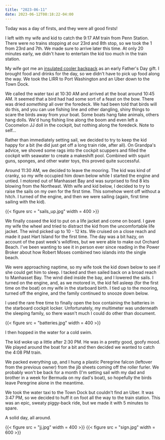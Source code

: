 ```yaml
---
title: "2023-06-11"
date: 2023-06-12T08:18:22-04:00
---
```


Today was a day of firsts, and they were all good firsts!

I left with my wife and kid to catch the 9:17 AM train from Penn Station. There were no trains stopping at our 23rd and 8th stop, so we took the 1 from 23rd and 7th. We made sure to arrive later this time. At only 20 minutes early, we didn't have to entertain the kid too much in the train station.

My wife got me an [insulated cooler backpack](https://www.hydroflask.com/20-l-day-escape-pack#color=Talus) as an early Father's Day gift. I brought food and drinks for the day, so we didn't have to pick up food along the way. We took the LIRR to Port Washington and an Uber down to the Town Dock.

We called the water taxi at 10:30 AM and arrived at the boat around 10:45 AM. It seemed that a bird had had some sort of a feast on the bow. There was dried _something_ all over the foredeck. We had been told that birds will do this, and you can use fishing line and other dangling, shiny things to scare the birds away from your boat. Some boats hang fake animals, others hang dolls. We'd hung fishing line along the boom and even left a Cocomelon JJ doll in the cockpit, but nothing along the foredeck. Note to self...

Rather than immediately setting sail, we decided to try to keep the kid happy for a bit (he did just get off a long train ride, after all). On Grandpa's advice, we shoved some rags into the cockpit scuppers and filled the cockpit with seawater to create a makeshift pool. Combined with squirt guns, sponges, and other water toys, this proved quite successful.

Around 11:30 AM, we decided to leave the mooring. The kid was kind of cranky, so my wife occupied him down below while I started the engine and untied. I motored out of Manhasset Bay and was surprised to find 8 kts blowing from the Northeast. With wife and kid below, I decided to try to raise the sails on my own for the first time. This somehow went off without a hitch. I turned of the engine, and then we were sailing (again, first time sailing with the kid).

{{< figure src = "sails_up.jpg" width = 400 >}}

We finally coaxed the kid to put on a life jacket and come on board. I gave my wife the wheel and tried to distract the kid from the uncomfortable life jacket. The wind picked up to 10 - 12 kts. We cruised on a close reach and made it past Hart Island for the first time. The day was a bit hazy, on account of the past week's wildfires, but we were able to make out Orchard Beach. I've been wanting to see it in person ever since reading in the Power Broker about how Robert Moses combined two islands into the single beach. 

We were approaching naptime, so my wife took the kid down below to see if she could get him to sleep. I tacked and then sailed back on a broad reach to Manhasset Bay. The wind died inside the bay, and I lowered the sails. I turned on the engine, and, as we motored in, the kid fell asleep (for the first time on the boat) on my wife in the starboard birth. I tied up to the mooring, turned off the engine, and the family continued to snooze down below.

I used the rare free time to finally open the box containing the batteries in the starboard cockpit locker. Unfortunately, my multimeter was underneath the sleeping family, so there wasn't much I could do other than document.

{{< figure src = "batteries.jpg" width = 400 >}}

I then hopped in the water for a cold swim.

The kid woke up a little after 2:30 PM. He was in a pretty good, goofy mood. We played around the boat for a bit and then decided we wanted to catch the 4:08 PM train. 

We packed everything up, and I hung a plastic Peregrine falcon (leftover from the previous owner) from the jib sheets coming off the roller furler. We probably won't be back for a month (I'm setting sail with my dad and brother in a week for Bermuda on my dad's boat), so hopefully the birds leave Peregrine alone in the meantime.

We took the water taxi to the Town Dock but couldn't find an Uber. It was 3:47 PM, so we decided to huff it on foot all the way to the train station. This was an epic, sweaty piggy-back ride, but we made it with 5 minutes to spare.

A solid day, all around.

{{< figure src = "jj.jpg" width = 400 >}}
{{< figure src = "sign.jpg" width = 600 >}}
